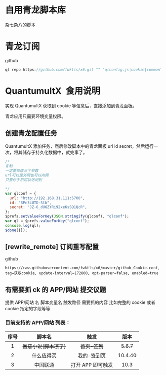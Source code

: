 <!--

* @Author: x6
* @Date: 2023-02-04 19:13:53
 * @LastEditors: x6
 * @LastEditTime: 2023-05-02 20:51:48
 * @FilePath: \mangfu\README.md
    -->

# 自用青龙脚本库

杂七杂八的脚本

# 青龙订阅

github

```js
ql repo https://github.com/fwktls/x6.git "" "qlconfig.js|cookie|common" "common"
```

# QuantumultX  食用说明

实现 QuantumultX 获取到 cookie 等信息后，直接添加到青龙面板。

青龙应用只需要环境变量权限。

## 创建青龙配置任务

QuantumultX 添加任务，然后修改脚本中的青龙面板 url id secret，然后运行一次，将其储存于持久化数据中，就完事了。

```js
/*
复制
一定要修改三个参数
url可以是外网也可以内网 
只要你手机可以访问到

*/
var qlconf = {
  url: "http://192.168.31.111:5700",
  id: "SPn3LUTD-Stb",
  secret: "JZ-6_dU6ZYRi92xe6sSQ1QcR",
};
$prefs.setValueForKey(JSON.stringify(qlconf), "qlconf");
var ql = $prefs.valueForKey("qlconf");
console.log(ql);
$done({});
```

## [rewrite_remote] 订阅重写配置

github

```
https://raw.githubusercontent.com/fwktls/x6/master/github_Cookie.conf, tag=获取cookie, update-interval=172800, opt-parser=false, enabled=true
```

## 有需要抓 ck 的 APP/网站 提交议题

提供 APP/网站 名 脚本变量名 触发路径 需要抓的内容 比如完整的 cookie 或者 cookie 指定的字段等等

### 目前支持的 APP/网站 列表：

| 序号 |         脚本名         |       触发        |   版本    |
| :--: | :--------------------: | :---------------: | :-------: |
|  1   | ~~番茄小说(脚本凉了)~~ |   ~~首页-签到~~   | ~~5.6.7~~ |
|  2   |       什么值得买       |    我的-签到页    |  10.4.40  |
|  3   |        中国联通        | 打开 APP 即可触发 |   10.3    |

